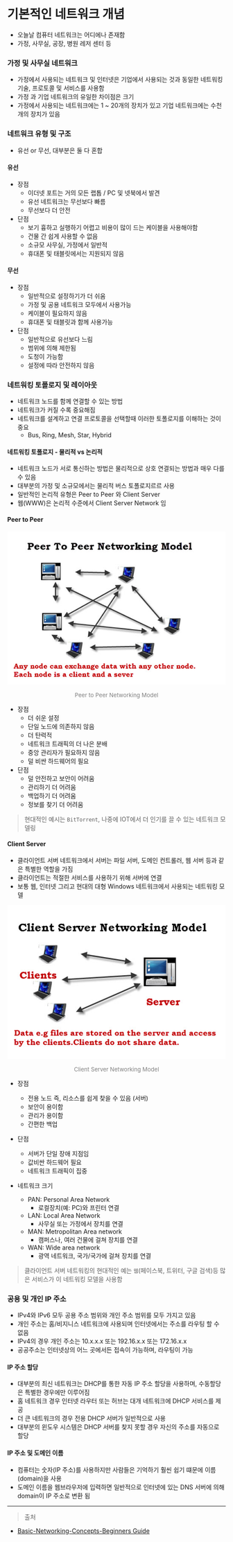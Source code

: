 # 기본적인 네트워크 개념

- 오늘날 컴퓨터 네트워크는 어디에나 존재함
- 가정, 사무실, 공장, 병원 레저 센터 등

### 가정 및 사무실 네트워크

- 가정에서 사용되는 네트워크 및 인터넷은 기업에서 사용되는 것과 동일한 네트워킹 기술, 프로토콜 및 서비스를 사용함
- 가정 과 기업 네트워크의 유일한 차이점은 크기
- 가정에서 사용되는 네트워크에는 1 ~ 20개의 장치가 있고 기업 네트워크에는 수천개의 장치가 있음

### 네트워크 유형 및 구조

- 유선 or 무선, 대부분은 둘 다 혼합

#### 유선 

- 장점 
  - 이더넷 포트는 거의 모든 랩톱 / PC 및 넷북에서 발견
  - 유선 네트워크는 무선보다 빠름 
  - 무선보다 더 안전
- 단점
  - 보기 흉하고 실행하기 어렵고 비용이 많이 드는 케이블을 사용해야함
  - 건물 간 쉽게 사용할 수 없음
  - 소규모 사무실, 가정에서 일반적
  - 휴대폰 및 태블릿에서는 지원되지 않음

#### 무선

- 장점
  - 일반적으로 설정하기가 더 쉬움
  - 가정 및 공용 네트워크 모두에서 사용가능
  - 케이블이 필요하지 않음
  - 휴대폰 및 태블릿과 함께 사용가능
- 단점
  - 일반적으로 유선보다 느림
  - 범위에 의해 제한됨
  - 도청이 가능함
  - 설정에 따라 안전하지 않음

### 네트워킹 토폴로지 및 레이아웃

- 네트워크 노드를 함께 연결할 수 있는 방법
- 네트워크가 커질 수록 중요해짐
- 네트워크를 설계하고 연결 프로토콜을 선택할때 이러한 토폴로지를 이해하는 것이 중요
  - Bus, Ring, Mesh, Star, Hybrid

#### 네트워킹 토폴로지 - 물리적 vs 논리적

- 네트워크 노드가 서로 통신하는 방법은 물리적으로 상호 연결되는 방법과 매우 다를 수 있음
- 대부분의 가정 및 소규모에서는 물리적 버스 토폴로지르르 사용
- 일반적인 논리적 유형은 Peer to Peer 와 Client Server
- 웹(WWW)은 논리적 수준에서 Client Server Network 임

#### Peer to Peer

<div align="center">
    <img src="../images/peer-peer-networking.jpg"/>
    <p style="font-size:13px; color:gray;">Peer to Peer Networking Model</p>
</div>

- 장점 
  - 더 쉬운 설정
  - 단일 노드에 의존하지 않음
  - 더 탄력적
  - 네트워크 트래픽의 더 나은 분배
  - 중앙 관리자가 필요하지 않음
  - 덜 비싼 하드웨어의 필요
- 단점
  - 덜 안전하고 보안이 어려움
  - 관리하기 더 어려움
  - 백업하기 더 어려움
  - 정보를 찾기 더 어려움

> 현대적인 예시는 `BitTorrent`, 나중에 IOT에서 더 인기를 끌 수 있는 네트워크 모델링

#### Client Server

- 클라이언트 서버 네트워크에서 서버는 파일 서버, 도메인 컨트롤러, 웹 서버 등과 같은 특별한 역할을 가짐
- 클라이언트는 적절한 서비스를 사용하기 위해 서버에 연결
- 보통 웹, 인터넷 그리고 현대의 대형 Windows 네트워크에서 사용되는 네트워킹 모델

<div align="center">
    <img src="../images/client-server-networking.jpg"/>
    <p style="font-size:13px; color:gray;">Client Server Networking Model</p>
</div>

- 장점
  - 전용 노드 즉, 리소스를 쉽게 찾을 수 있음 (서버)
  - 보안이 용이함
  - 관리가 용이함
  - 간편한 백업
- 단점
  - 서버가 단일 장애 지점임
  - 값비싼 하드웨어 필요
  - 네트워크 트래픽이 집중

- 네트워크 크기
  - PAN: Personal Area Network 
    - 로컬장치(예: PC)와 프린터 연결
  - LAN: Local Area Network
    - 사무실 또는 가정에서 장치를 연결
  - MAN: Metropolitan Area network
    - 캠퍼스나, 여러 건물에 걸쳐 장치를 연결
  - WAN: Wide area network
    - 광역 네트워크, 국가/국가에 걸쳐 장치를 연결

> 클라이언트 서버 네트워킹의 현대적인 예는 `웹`(페이스북, 트위터, 구글 검색)등 많은 서비스가 이 네트워킹 모델을 사용함

### 공용 및 개인 IP 주소

- IPv4와 IPv6 모두 공용 주소 범위와 개인 주소 범위를 모두 가지고 있음
- 개인 주소는 홈/비지니스 네트워크에 사용되며 인터넷에서는 주소를 라우팅 할 수 없음
- IPv4의 경우 개인 주소는 10.x.x.x 또는 192.16.x.x 또는 172.16.x.x 
- 공공주소는 인터넷상의 어느 곳에서든 접속이 가능하며, 라우팅이 가능 

#### IP 주소 할당

- 대부분의 최신 네트워크는 DHCP를 통한 자동 IP 주소 할당을 사용하며, 수동할당은 특별한 경우에만 이루어짐
- 홈 네트워크 경우 인터넷 라우터 또는 허브는 대개 네트워크에 DHCP 서비스를 제공
- 더 큰 네트워크의 경우 전용 DHCP 서버가 일반적으로 사용
- 대부분의 윈도우 시스템은 DHCP 서버를 찾지 못할 경우 자신의 주소를 자동으로 할당

#### IP 주소 및 도메인 이름

- 컴퓨터는 숫자(IP 주소)를 사용하지만 사람들은 기억하기 훨씬 쉽기 떄문에 이름(domain)을 사용 
- 도메인 이름을 웹브라우저에 입력하면 일반적으로 인터넷에 있는 DNS 서버에 의해 domain이 IP 주소로 변환 됨

---

> 출처

- [Basic-Networking-Concepts-Beginners Guide](http://www.steves-internet-guide.com/networking/)
